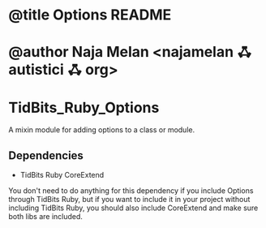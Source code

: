 # @title Options README
# @author Naja Melan <najamelan ꗈ autistici ꗈ org>

# TidBits_Ruby_Options

A mixin module for adding options to a class or module.

## Dependencies

- TidBits Ruby CoreExtend

You don't need to do anything for this dependency if you include Options through TidBits Ruby, but if you want 
to include it in your project without including TidBits Ruby, you should also include CoreExtend and make sure
both libs are included.
